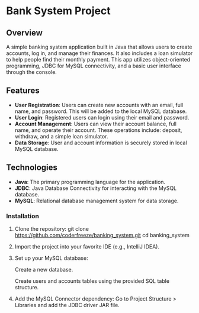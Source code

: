 # Bank System Project

## Overview
A simple banking system application built in Java that allows users to create accounts, log in, and manage their finances. It also includes a loan simulator to help people find their monthly payment. This app utilizes object-oriented programming, JDBC for MySQL connectivity, and a basic user interface through the console.

## Features
- **User Registration**: Users can create new accounts with an email, full name, and password. This will be added to the local MySQL database.
- **User Login**: Registered users can login using their email and password.
- **Account Management**: Users can view their account balance, full name, and operate their account. These operations include: deposit, withdraw, and a simple loan simulator. 
- **Data Storage**: User and account information is securely stored in local MySQL database.

## Technologies
- **Java**: The primary programming language for the application.
- **JDBC**: Java Database Connectivity for interacting with the MySQL database.
- **MySQL**: Relational database management system for data storage.


### Installation

1. Clone the repository:
   git clone https://github.com/coderfreeze/banking_system.git
   cd banking_system
2. Import the project into your favorite IDE (e.g., IntelliJ IDEA).

3. Set up your MySQL database:

      Create a new database.
   
      Create users and accounts tables using the provided SQL table structure.

5. Add the MySQL Connector dependency:
   Go to Project Structure > Libraries and add the JDBC driver JAR file.
